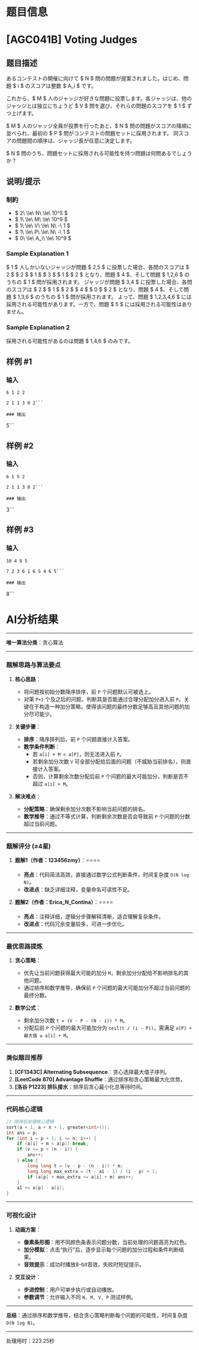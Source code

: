 # 题目信息

# [AGC041B] Voting Judges

## 题目描述

[problemUrl]: https://atcoder.jp/contests/agc041/tasks/agc041_b

あるコンテストの開催に向けて $ N $ 問の問題が提案されました。はじめ、問題 $ i $ のスコアは整数 $ A_i $ です。

これから、$ M $ 人のジャッジが好きな問題に投票します。各ジャッジは、他のジャッジとは独立にちょうど $ V $ 問を選び、それらの問題のスコアを $ 1 $ ずつ上げます。

$ M $ 人のジャッジ全員が投票を行ったあと、$ N $ 問の問題がスコアの降順に並べられ、最初の $ P $ 問がコンテストの問題セットに採用されます。 同スコアの問題間の順序は、ジャッジ長が任意に決定します。

$ N $ 問のうち、問題セットに採用される可能性を持つ問題は何問あるでしょうか？

## 说明/提示

### 制約

- $ 2\ \le\ N\ \le\ 10^5 $
- $ 1\ \le\ M\ \le\ 10^9 $
- $ 1\ \le\ V\ \le\ N\ -\ 1 $
- $ 1\ \le\ P\ \le\ N\ -\ 1 $
- $ 0\ \le\ A_i\ \le\ 10^9 $

### Sample Explanation 1

$ 1 $ 人しかいないジャッジが問題 $ 2,5 $ に投票した場合、各問のスコアは $ 2 $ $ 2 $ $ 1 $ $ 3 $ $ 1 $ $ 2 $ となり、問題 $ 4 $、そして問題 $ 1,2,6 $ のうちの $ 1 $ 問が採用されます。 ジャッジが問題 $ 3,4 $ に投票した場合、各問のスコアは $ 2 $ $ 1 $ $ 2 $ $ 4 $ $ 0 $ $ 2 $ となり、問題 $ 4 $、そして問題 $ 1,3,6 $ のうちの $ 1 $ 問が採用されます。 よって、問題 $ 1,2,3,4,6 $ には採用される可能性があります。一方で、問題 $ 5 $ には採用される可能性はありません。

### Sample Explanation 2

採用される可能性があるのは問題 $ 1,4,6 $ のみです。

## 样例 #1

### 输入

```
6 1 2 2

2 1 1 3 0 2```

### 输出

```
5```

## 样例 #2

### 输入

```
6 1 5 2

2 1 1 3 0 2```

### 输出

```
3```

## 样例 #3

### 输入

```
10 4 8 5

7 2 3 6 1 6 5 4 6 5```

### 输出

```
8```

# AI分析结果



---

**唯一算法分类**：贪心算法

---

### **题解思路与算法要点**

1. **核心思路**：
   - 将问题按初始分数降序排序，前 `P` 个问题默认可被选上。
   - 对第 `P+1` 个及之后的问题，判断其是否能通过合理分配加分进入前 `P`。关键在于构造一种加分策略，使得该问题的最终分数足够高且其他问题的加分尽可能少。

2. **关键步骤**：
   - **排序**：降序排列后，前 `P` 个问题直接计入答案。
   - **数学条件判断**：
     - 若 `a[i] + M < a[P]`，则无法进入前 `P`。
     - 若剩余加分次数 `V` 可全部分配给后面的问题（不威胁当前排名），则直接计入答案。
     - 否则，计算剩余次数分配后前 `P` 个问题的最大可能加分，判断是否不超过 `a[i] + M`。

3. **解决难点**：
   - **分配策略**：确保剩余加分次数不影响当前问题的排名。
   - **数学推导**：通过不等式计算，判断剩余次数是否会导致前 `P` 个问题的分数超过当前问题。

---

### **题解评分 (≥4星)**

1. **题解1（作者：123456zmy）**：⭐⭐⭐⭐  
   - **亮点**：代码简洁高效，直接通过数学公式判断条件，时间复杂度 `O(N log N)`。
   - **改进点**：缺乏详细注释，变量命名可读性不足。

2. **题解2（作者：Erica_N_Contina）**：⭐⭐⭐⭐  
   - **亮点**：注释详细，逻辑分步骤解释清晰，适合理解复杂条件。
   - **改进点**：代码冗余变量较多，可进一步优化。

---

### **最优思路提炼**

1. **贪心策略**：
   - 优先让当前问题获得最大可能的加分 `M`，剩余加分分配给不影响排名的其他问题。
   - 通过排序和数学推导，确保前 `P` 个问题的最大可能加分不超过当前问题的最终分数。

2. **数学公式**：
   - 剩余加分次数 `t = (V - P - (N - i)) * M`。
   - 分配后前 `P` 个问题的最大可能加分为 `ceil(t / (i - P))`，需满足 `a[P] + 最大值 ≤ a[i] + M`。

---

### **类似题目推荐**

1. **[CF1343C] Alternating Subsequence**：贪心选择最大值子序列。
2. **[LeetCode 870] Advantage Shuffle**：通过排序和贪心策略最大化优势。
3. **[洛谷 P1223] 排队接水**：排序后贪心最小化总等待时间。

---

### **代码核心逻辑**

```cpp
// 排序后处理核心逻辑
sort(a + 1, a + n + 1, greater<int>());
int ans = p;
for (int i = p + 1; i <= n; i++) {
    if (a[i] + m < a[p]) break;
    if (v <= p + (n - i)) {
        ans++;
    } else {
        long long t = (v - p - (n - i)) * m;
        long long max_extra = (t - a1 - 1) / (i - p) + 1;
        if (a[p] + max_extra <= a[i] + m) ans++;
    }
    a1 += a[p] - a[i];
}
```

---

### **可视化设计**

1. **动画方案**：
   - **像素条形图**：用不同颜色条表示问题分数，当前处理的问题高亮为红色。
   - **加分模拟**：点击“执行”后，逐步显示每个问题的加分过程和条件判断结果。
   - **音效提示**：成功时播放8-bit音效，失败时短促提示。

2. **交互设计**：
   - **步进控制**：用户可单步执行或自动播放。
   - **参数调节**：允许输入不同 `N, M, V, P` 测试样例。

---

**总结**：通过排序和数学推导，结合贪心策略判断每个问题的可能性，时间复杂度 `O(N log N)`。

---
处理用时：223.25秒